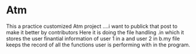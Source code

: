 # Atm
This a practice customized Atm project ....i want to publick that post to make it better by contributors Here it is doing the file handling .in which it stores the user finantial information of user 1 in a and user 2 in b.my file keeps the record of all the functions user is performing with in the program. 
